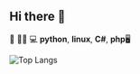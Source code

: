 ## Hi there 👋

<!--
**juandiii809/juandiii809** is a ✨ _special_ ✨ repository because its `README.md` (this file) appears on your GitHub profile.

Here are some ideas to get you started:

- 🔭 I’m currently working on ...
- 🌱 I’m currently learning ...
- 👯 I’m looking to collaborate on ...
- 🤔 I’m looking for help with ...
- 💬 Ask me about ...
- 📫 How to reach me: ...
- 😄 Pronouns: ...
- ⚡ Fun fact: ...
-->
👾 
🐍🐧   💻 **python**,  **linux**,  **C#**,  **php**🖥️ 


![Top Langs](https://github-readme-stats.vercel.app/api/top-langs/?username=juandiii809&layout=compact&theme=tokyonight)




